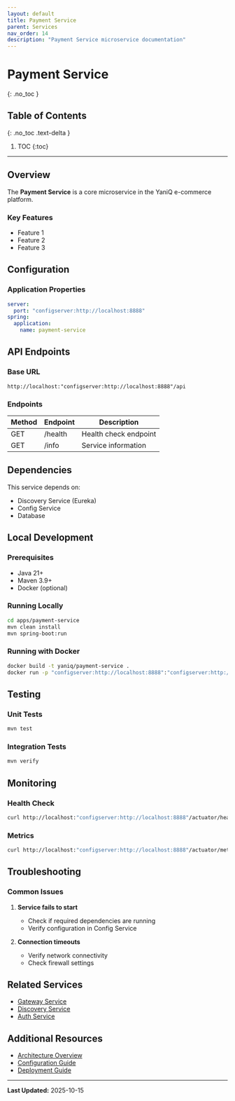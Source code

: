 ```yaml
---
layout: default
title: Payment Service
parent: Services
nav_order: 14
description: "Payment Service microservice documentation"
---
```


# Payment Service
{: .no_toc }

## Table of Contents
{: .no_toc .text-delta }

1. TOC
{:toc}

---

## Overview

The **Payment Service** is a core microservice in the YaniQ e-commerce platform.

### Key Features

- Feature 1
- Feature 2
- Feature 3

## Configuration

### Application Properties

```yaml
server:
  port: "configserver:http://localhost:8888"
spring:
  application:
    name: payment-service
```

## API Endpoints

### Base URL

```
http://localhost:"configserver:http://localhost:8888"/api
```

### Endpoints

| Method | Endpoint | Description |
|--------|----------|-------------|
| GET | /health | Health check endpoint |
| GET | /info | Service information |

## Dependencies

This service depends on:

- Discovery Service (Eureka)
- Config Service
- Database

## Local Development

### Prerequisites

- Java 21+
- Maven 3.9+
- Docker (optional)

### Running Locally

```bash
cd apps/payment-service
mvn clean install
mvn spring-boot:run
```

### Running with Docker

```bash
docker build -t yaniq/payment-service .
docker run -p "configserver:http://localhost:8888":"configserver:http://localhost:8888" yaniq/payment-service
```

## Testing

### Unit Tests

```bash
mvn test
```

### Integration Tests

```bash
mvn verify
```

## Monitoring

### Health Check

```bash
curl http://localhost:"configserver:http://localhost:8888"/actuator/health
```

### Metrics

```bash
curl http://localhost:"configserver:http://localhost:8888"/actuator/metrics
```

## Troubleshooting

### Common Issues

1. **Service fails to start**
   - Check if required dependencies are running
   - Verify configuration in Config Service

2. **Connection timeouts**
   - Verify network connectivity
   - Check firewall settings

## Related Services

- [Gateway Service](GATEWAY_SERVICE.md)
- [Discovery Service](DISCOVERY_SERVICE.md)
- [Auth Service](AUTH_SERVICE.md)

## Additional Resources

- [Architecture Overview](../pages/guides/ARCHITECTURE.md)
- [Configuration Guide](../pages/guides/CONFIGURATION.md)
- [Deployment Guide](../pages/guides/DEPLOYMENT.md)

---

**Last Updated:** 2025-10-15
